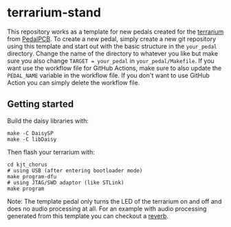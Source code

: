 # terrarium-stand
This repository works as a template for new pedals created for the [terrarium](https://www.pedalpcb.com/product/pcb351/) from [PedalPCB](https://www.pedalpcb.com).
To create a new pedal, simply create a new git repository using this template and start out with the basic structure in the `your_pedal` directory. Change the name of the directory to whatever you like but make sure you also change `TARGET = your_pedal` in `your_pedal/Makefile`. If you want use the workflow file for GitHub Actions, make sure to also update the `PEDAL_NAME` variable in the workflow file. If you don't want to use GitHub Action you can simply delete the workflow file.

## Getting started
Build the daisy libraries with:
```
make -C DaisySP
make -C libDaisy
```

Then flash your terrarium with:
```
cd kjt_chorus
# using USB (after entering bootloader mode)
make program-dfu
# using JTAG/SWD adaptor (like STLink)
make program
```

Note: The template pedal only turns the LED of the terrarium on and off and does no audio processing at all.
For an example with audio processing generated from this template you can checkout a [reverb](https://github.com/fxwiegand/terrarium-reverb).
